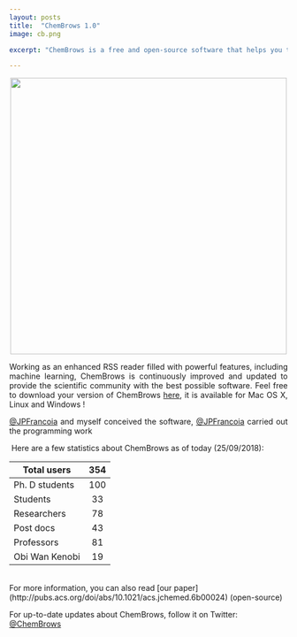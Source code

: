```yaml
---
layout: posts
title:  "ChemBrows 1.0"
image: cb.png

excerpt: "ChemBrows is a free and open-source software that helps you to stay up to date with the flood of scientific literature that is published every single day"

---
```

<p align="center">
  <img width="500" src="{{ site.baseurl }}/images/interface.jpg">
</p>

<p align="justify">
Working as an enhanced RSS reader filled with powerful features, including machine learning, ChemBrows is continuously improved and updated to provide the scientific community with the best possible software. Feel free to download your version of ChemBrows <a href="http://www.chembrows.com/website/index.php?static3/about">here</a>, it is available for Mac OS X, Linux and Windows !
</p>

<p align="justify">
<a href="https://twitter.com/JPFrancoia">@JPFrancoia</a> and myself conceived the software, <a href="https://twitter.com/JPFrancoia">@JPFrancoia</a> carried out the programming work
</p>

​    Here are a few statistics about ChemBrows as of today (25/09/2018): 


| Total users    | 354  |
| -------------- | :--: |
| Ph. D students | 100  |
| Students       |  33  |
| Researchers    |  78  |
| Post docs      |  43  |
| Professors     |  81  |
| Obi Wan Kenobi |  19  |

<br>
For more information, you can also read [our paper](http://pubs.acs.org/doi/abs/10.1021/acs.jchemed.6b00024) (open-source) 

For up-to-date updates about ChemBrows, follow it on Twitter: [@ChemBrows](https://twitter.com/ChemBrows)

